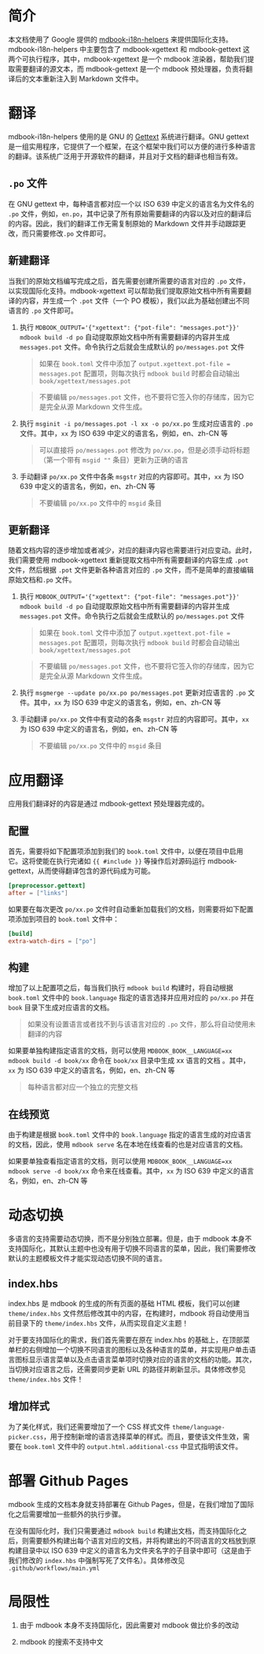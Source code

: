 # 简介

本文档使用了 Google 提供的 [mdbook-i18n-helpers](https://github.com/google/mdbook-i18n-helpers) 来提供国际化支持。mdbook-i18n-helpers 中主要包含了 mdbook-xgettext 和 mdbook-gettext 这两个可执行程序，其中，mdbook-xgettext 是一个 mdbook 渲染器，帮助我们提取需要翻译的源文本，而 mdbook-gettext 是一个 mdbook 预处理器，负责将翻译后的文本重新注入到 Markdown 文件中。

# 翻译

mdbook-i18n-helpers 使用的是 GNU 的 [Gettext](https://www.gnu.org/software/gettext/manual/html_node/index.html) 系统进行翻译。GNU gettext 是一组实用程序，它提供了一个框架，在这个框架中我们可以方便的进行多种语言的翻译。该系统广泛用于开源软件的翻译，并且对于文档的翻译也相当有效。

## `.po` 文件

在 GNU gettext 中，每种语言都对应一个以 ISO 639 中定义的语言名为文件名的 `.po` 文件，例如，`en.po`，其中记录了所有原始需要翻译的内容以及对应的翻译后的内容。因此，我们的翻译工作无需复制原始的 Markdown 文件并手动跟踪更改，而只需要修改`.po` 文件即可。

## 新建翻译

当我们的原始文档编写完成之后，首先需要创建所需要的语言对应的 `.po` 文件，以实现国际化支持。mdbook-xgettext 可以帮助我们提取原始文档中所有需要翻译的内容，并生成一个 `.pot` 文件（一个 PO 模板），我们以此为基础创建出不同语言的 `.po` 文件即可。

1. 执行 `MDBOOK_OUTPUT='{"xgettext": {"pot-file": "messages.pot"}}' mdbook build -d po` 自动提取原始文档中所有需要翻译的内容并生成 `messages.pot` 文件。命令执行之后就会生成默认的 `po/messages.pot` 文件

    > 如果在 `book.toml` 文件中添加了 `output.xgettext.pot-file = messages.pot` 配置项，则每次执行 `mdbook build` 时都会自动输出 `book/xgettext/messages.pot`

    > 不要编辑 `po/messages.pot` 文件，也不要将它签入你的存储库，因为它是完全从源 Markdown 文件生成。

2. 执行 `msginit -i po/messages.pot -l xx -o po/xx.po` 生成对应语言的 `.po` 文件。其中，`xx` 为 ISO 639 中定义的语言名，例如，en、zh-CN 等

    > 可以直接将 `po/messages.pot` 修改为 `po/xx.po`，但是必须手动将标题（第一个带有 `msgid ""` 条目）更新为正确的语言

3. 手动翻译 `po/xx.po` 文件中各条 `msgstr` 对应的内容即可。其中，`xx` 为 ISO 639 中定义的语言名，例如，en、zh-CN 等
 
   > 不要编辑 `po/xx.po` 文件中的 `msgid` 条目

## 更新翻译

随着文档内容的逐步增加或者减少，对应的翻译内容也需要进行对应变动。此时，我们需要使用 mdbook-xgettext 重新提取文档中所有需要翻译的内容生成 `.pot` 文件，然后根据 `.pot` 文件更新各种语言对应的 `.po` 文件，而不是简单的直接编辑原始文档和`.po` 文件。

1. 执行 `MDBOOK_OUTPUT='{"xgettext": {"pot-file": "messages.pot"}}' mdbook build -d po` 自动提取原始文档中所有需要翻译的内容并生成 `messages.pot` 文件。命令执行之后就会生成默认的 `po/messages.pot` 文件

    > 如果在 `book.toml` 文件中添加了 `output.xgettext.pot-file = messages.pot` 配置项，则每次执行 `mdbook build` 时都会自动输出 `book/xgettext/messages.pot`

    > 不要编辑 `po/messages.pot` 文件，也不要将它签入你的存储库，因为它是完全从源 Markdown 文件生成。

2. 执行 `msgmerge --update po/xx.po po/messages.pot` 更新对应语言的 `.po` 文件。其中，`xx` 为 ISO 639 中定义的语言名，例如，en、zh-CN 等

3. 手动翻译 `po/xx.po` 文件中有变动的各条 `msgstr` 对应的内容即可。其中，`xx` 为 ISO 639 中定义的语言名，例如，en、zh-CN 等

   > 不要编辑 `po/xx.po` 文件中的 `msgid` 条目

# 应用翻译

应用我们翻译好的内容是通过 mdbook-gettext 预处理器完成的。

## 配置

首先，需要将如下配置项添加到我们的 `book.toml` 文件中，以便在项目中启用它。这将使能在执行完诸如 `{{ #include }}` 等操作后对源码运行 mdbook-gettext，从而使得翻译包含的源代码成为可能。

```toml
[preprocessor.gettext]
after = ["links"]
```

如果要在每次更改 `po/xx.po` 文件时自动重新加载我们的文档，则需要将如下配置项添加到项目的 `book.toml` 文件中：

```toml
[build]
extra-watch-dirs = ["po"]
```

## 构建

增加了以上配置项之后，每当我们执行 `mdbook build` 构建时，将自动根据 `book.toml` 文件中的 `book.language` 指定的语言选择并应用对应的 `po/xx.po` 并在 `book` 目录下生成对应语言的文档。

> 如果没有设置语言或者找不到与该语言对应的 `.po` 文件，那么将自动使用未翻译的内容

如果要单独构建指定语言的文档，则可以使用 `MDBOOK_BOOK__LANGUAGE=xx mdbook build -d book/xx` 命令在 `book/xx` 目录中生成 xx 语言的文档 。其中，`xx` 为 ISO 639 中定义的语言名，例如，en、zh-CN 等

> 每种语言都对应一个独立的完整文档

## 在线预览

由于构建是根据 `book.toml` 文件中的 `book.language` 指定的语言生成的对应语言的文档，因此，使用 `mdbook serve` 名在本地在线查看的也是对应语言的文档。

如果要单独查看指定语言的文档，则可以使用 `MDBOOK_BOOK__LANGUAGE=xx mdbook serve -d book/xx` 命令来在线查看。其中，`xx` 为 ISO 639 中定义的语言名，例如，en、zh-CN 等

# 动态切换

多语言的支持需要动态切换，而不是分别独立部署。但是，由于 mdbook 本身不支持国际化，其默认主题中也没有用于切换不同语言的菜单，因此，我们需要修改默认的主题模板文件才能实现动态切换不同的语言。

## index.hbs

index.hbs 是 mdbook 的生成的所有页面的基础 HTML 模板，我们可以创建 `theme/index.hbs` 文件然后修改其中的内容，在构建时，mdbook 将自动使用当前目录下的 `theme/index.hbs` 文件，从而实现自定义主题！

对于要支持国际化的需求，我们首先需要在原在 index.hbs 的基础上，在顶部菜单栏的右侧增加一个切换不同语言的图标以及各种语言的菜单，并实现用户单击语言图标显示语言菜单以及点击语言菜单项时切换对应的语言的文档的功能。其次，当切换对应语言之后，还需要同步更新 URL 的路径并刷新显示。具体修改参见 `theme/index.hbs` 文件！

## 增加样式

为了美化样式，我们还需要增加了一个 CSS 样式文件 `theme/language-picker.css`，用于控制新增的语言选择菜单的样式。而且，要使该文件生效，需要在 `book.toml` 文件中的 `output.html.additional-css` 中显式指明该文件。

# 部署 Github Pages

mdbook 生成的文档本身就支持部署在 Github Pages，但是，在我们增加了国际化之后需要增加一些额外的执行步骤。

在没有国际化时，我们只需要通过 `mdbook build` 构建出文档，而支持国际化之后，则需要额外构建出每个语言对应的文档，并将构建出的不同语言的文档放到原构建目录中以 ISO 639 中定义的语言名为文件夹名字的子目录中即可（这是由于我们修改的 `index.hbs` 中强制写死了文件名）。具体修改见 `.github/workflows/main.yml`

# 局限性

1. 由于 mdbook 本身不支持国际化，因此需要对 mdbook 做比价多的改动

2. mdbook 的搜索不支持中文
